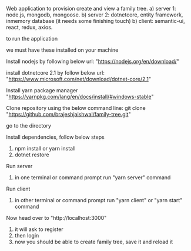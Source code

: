 Web application to provision create and view a family tree.
a) server 1: node.js, mongodb, mongoose.
b) server 2: dotnetcore, entity framework, inmemory database (it needs some finishing touch)
b) client: semantic-ui, react, redux, axios.

to run the application

we must have these installed on your machine

Install nodejs by following below url:
"https://nodejs.org/en/download/"

install dotnetcore 2.1 by follow below url:
"https://www.microsoft.com/net/download/dotnet-core/2.1"

Install yarn package manager
"https://yarnpkg.com/lang/en/docs/install/#windows-stable"

Clone repository using the below command line:
git clone "https://github.com/brajeshjaishwal/family-tree.git"

go to the directory

Install dependencies, follow below steps
1) npm install or yarn install
2) dotnet restore

Run server
1) in one terminal or command prompt run "yarn server" command

Run client
1) in other terminal or command prompt run "yarn client" or "yarn start" command

Now head over to "http://localhost:3000"
1) it will ask to register
2) then login
3) now you should be able to create family tree, save it and reload it

